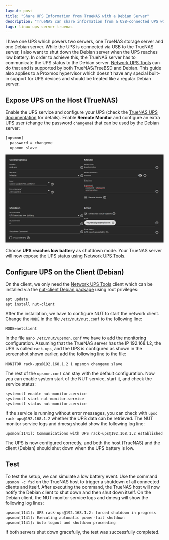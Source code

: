 ```yaml
---
layout: post
title: "Share UPS Information from TrueNAS with a Debian Server"
description: "TrueNAS can share information from a USB-connected UPS with a Debian server that is powered by the same UPS."
tags: linux ups server truenas
---
```


I have one UPS which powers two servers, one TrueNAS storage server and one Debian server. While the UPS is connected via USB to the TrueNAS server, I also want to shut down the Debian server when the UPS reaches low battery. In order to achieve this, the TrueNAS server has to communicate the UPS status to the Debian server. [Network UPS Tools](https://networkupstools.org) can do that and is supported by both TrueNAS/FreeBSD and Debian. This guide also applies to a Proxmox hypervisor which doesn't have any special built-in support for UPS devices and should be treated like a regular Debian server.

## Expose UPS on the Host (TrueNAS)

Enable the UPS service and configure your UPS (check the [TrueNAS UPS documentation](https://www.truenas.com/docs/core/services/ups/) for details). Enable **Remote Monitor** and configure an extra UPS user (change the password `changeme`) that can be used by the Debian server:

```text
[upsmon]
  password = changeme
  upsmon slave
```

![UPS Configuration in TrueNAS](/assets/images/truenas-ups-service.png)

Choose **UPS reaches low battery** as shutdown mode. Your TrueNAS server will now expose the UPS status using [Network UPS Tools](https://networkupstools.org).

## Configure UPS on the Client (Debian)

On the client, we only need the [Network UPS Tools](https://networkupstools.org) client which can be installed via the [nut-client Debian package](https://packages.debian.org/en/bullseye/nut-client) using root privileges:

```shell
apt update
apt install nut-client
```

After the installation, we have to configure NUT to start the network client. Change the `MODE` in the file `/etc/nut/nut.conf` to the following line:

```text
MODE=netclient
```

In the file `nano /etc/nut/upsmon.conf` we have to add the monitoring configuration. Assuming that the TrueNAS server has the IP 192.168.1.2, the UPS is called `rack-ups`, and the UPS is configured as shown in the screenshot shown earlier, add the following line to the file:

```text
MONITOR rack-ups@192.168.1.2 1 upsmon changeme slave
```

The rest of the `upsmon.conf` can stay with the default configuration. Now you can enable system start of the NUT service, start it, and check the service status:

```shell
systemctl enable nut-monitor.service
systemctl start nut-monitor.service
systemctl status nut-monitor.service
```

If the service is running without error messages, you can check with `upsc rack-ups@192.168.1.2` whether the UPS data can be retrieved. The NUT monitor service logs and dmesg should show the following log line:

```text
upsmon[1141]: Communications with UPS rack-ups@192.168.1.2 established
```

The UPS is now configured correctly, and both the host (TrueNAS) and the client (Debian) should shut down when the UPS battery is low.

## Test

To test the setup, we can simulate a low battery event. Use the command `upsmon -c fsd` on the TrueNAS host to trigger a shutdown of all connected clients and itself. After executing the command, the TrueNAS host will now notify the Debian client to shut down and then shut down itself. On the Debian client, the NUT monitor service logs and dmesg will show the following log lines:

```text
upsmon[1141]: UPS rack-ups@192.168.1.2: forced shutdown in progress
upsmon[1141]: Executing automatic power-fail shutdown
upsmon[1141]: Auto logout and shutdown proceeding
```

If both servers shut down gracefully, the test was successfully completed.
